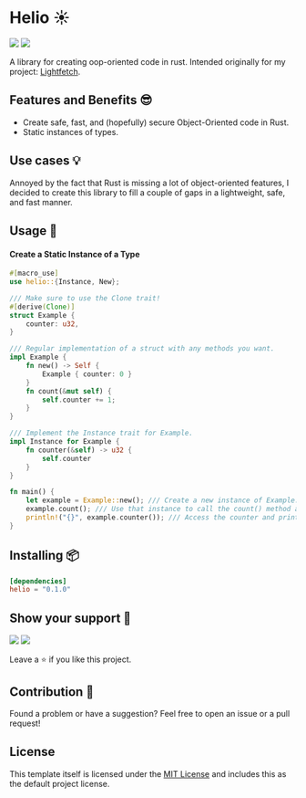 # Helio ☀
[![](https://img.shields.io/badge/rust-1.15.0-brightgreen.svg)](https://crates.io/crates/helio)
[![](https://img.shields.io/badge/license-MIT-blue.svg)](LICENSE)

A library for creating oop-oriented code in rust. Intended originally for my project: [Lightfetch](https://github.com/bwte/lightfetch/).

## Features and Benefits :sunglasses:

- Create safe, fast, and (hopefully) secure Object-Oriented code in Rust.
- Static instances of types.

## Use cases 💡

Annoyed by the fact that Rust is missing a lot of object-oriented features, I decided to create this library to fill a couple of gaps in a lightweight, safe, and fast manner.

## Usage 🤔

#### Create a Static Instance of a Type

```rust
#[macro_use]
use helio::{Instance, New};

/// Make sure to use the Clone trait!
#[derive(Clone)]
struct Example {
    counter: u32,
}

/// Regular implementation of a struct with any methods you want.
impl Example {
    fn new() -> Self {
        Example { counter: 0 }
    }
    fn count(&mut self) {
        self.counter += 1;
    }
}

/// Implement the Instance trait for Example.
impl Instance for Example {
    fn counter(&self) -> u32 {
        self.counter
    }
}

fn main() {
    let example = Example::new(); /// Create a new instance of Example.
    example.count(); /// Use that instance to call the count() method and count up.
    println!("{}", example.counter()); /// Access the counter and print it.
}
```
## Installing 📦

```toml
[dependencies]
helio = "0.1.0"
```

## Show your support 💛

[![](https://img.shields.io/badge/github-helio-blue.svg)](https://github.com/bwte/helio) [![](https://img.shields.io/badge/support-me-pink)](https://github.com/sponsors/bwte)

Leave a ⭐ if you like this project.

## Contribution 🚩

Found a problem or have a suggestion? Feel free to open an issue or a pull request!

## License

This template itself is licensed under the [MIT License](LICENSE) and includes this as the default project license.
